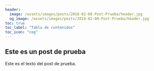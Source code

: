 ```yaml
---
header:
  image: /assets/images/posts/2018-02-08-Post-Prueba/header.jpg
  og_image: /assets/images/posts/2018-02-08-Post-Prueba/header.jpg
toc: true
toc_label: "Tabla de contenidos"
toc_icon: "cog"
---
```


## Este es un post de prueba

Este es el texto del post de prueba.